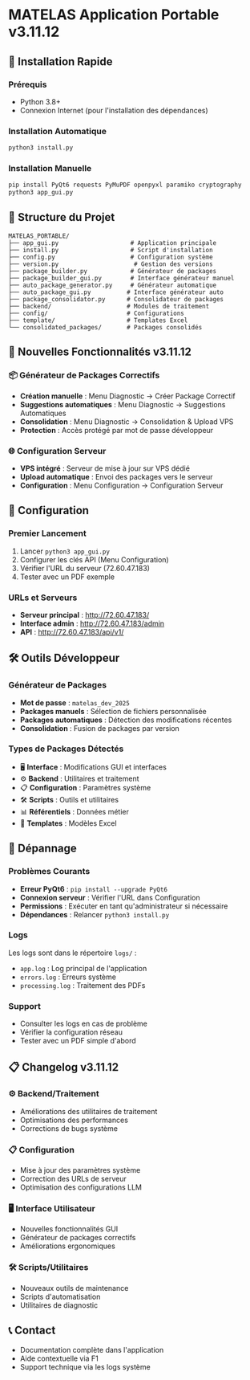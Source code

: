 # MATELAS Application Portable v3.11.12

## 🚀 Installation Rapide

### Prérequis
- Python 3.8+
- Connexion Internet (pour l'installation des dépendances)

### Installation Automatique
```bash
python3 install.py
```

### Installation Manuelle
```bash
pip install PyQt6 requests PyMuPDF openpyxl paramiko cryptography
python3 app_gui.py
```

## 📁 Structure du Projet

```
MATELAS_PORTABLE/
├── app_gui.py                    # Application principale
├── install.py                    # Script d'installation
├── config.py                     # Configuration système
├── version.py                     # Gestion des versions
├── package_builder.py            # Générateur de packages
├── package_builder_gui.py        # Interface générateur manuel
├── auto_package_generator.py     # Générateur automatique
├── auto_package_gui.py          # Interface générateur auto
├── package_consolidator.py      # Consolidateur de packages
├── backend/                     # Modules de traitement
├── config/                      # Configurations
├── template/                    # Templates Excel
└── consolidated_packages/       # Packages consolidés
```

## 🎯 Nouvelles Fonctionnalités v3.11.12

### 📦 Générateur de Packages Correctifs
- **Création manuelle** : Menu Diagnostic → Créer Package Correctif
- **Suggestions automatiques** : Menu Diagnostic → Suggestions Automatiques
- **Consolidation** : Menu Diagnostic → Consolidation & Upload VPS
- **Protection** : Accès protégé par mot de passe développeur

### 🌐 Configuration Serveur
- **VPS intégré** : Serveur de mise à jour sur VPS dédié
- **Upload automatique** : Envoi des packages vers le serveur
- **Configuration** : Menu Configuration → Configuration Serveur

## 🔧 Configuration

### Premier Lancement
1. Lancer `python3 app_gui.py`
2. Configurer les clés API (Menu Configuration)
3. Vérifier l'URL du serveur (72.60.47.183)
4. Tester avec un PDF exemple

### URLs et Serveurs
- **Serveur principal** : http://72.60.47.183/
- **Interface admin** : http://72.60.47.183/admin
- **API** : http://72.60.47.183/api/v1/

## 🛠️ Outils Développeur

### Générateur de Packages
- **Mot de passe** : `matelas_dev_2025`
- **Packages manuels** : Sélection de fichiers personnalisée
- **Packages automatiques** : Détection des modifications récentes
- **Consolidation** : Fusion de packages par version

### Types de Packages Détectés
- 🖥️ **Interface** : Modifications GUI et interfaces
- ⚙️ **Backend** : Utilitaires et traitement
- 📋 **Configuration** : Paramètres système
- 🛠️ **Scripts** : Outils et utilitaires
- 📊 **Référentiels** : Données métier
- 📄 **Templates** : Modèles Excel

## 🚨 Dépannage

### Problèmes Courants
- **Erreur PyQt6** : `pip install --upgrade PyQt6`
- **Connexion serveur** : Vérifier l'URL dans Configuration
- **Permissions** : Exécuter en tant qu'administrateur si nécessaire
- **Dépendances** : Relancer `python3 install.py`

### Logs
Les logs sont dans le répertoire `logs/` :
- `app.log` : Log principal de l'application
- `errors.log` : Erreurs système
- `processing.log` : Traitement des PDFs

### Support
- Consulter les logs en cas de problème
- Vérifier la configuration réseau
- Tester avec un PDF simple d'abord

## 📋 Changelog v3.11.12

### ⚙️ Backend/Traitement
- Améliorations des utilitaires de traitement
- Optimisations des performances
- Corrections de bugs système

### 📋 Configuration  
- Mise à jour des paramètres système
- Correction des URLs de serveur
- Optimisation des configurations LLM

### 🖥️ Interface Utilisateur
- Nouvelles fonctionnalités GUI
- Générateur de packages correctifs
- Améliorations ergonomiques

### 🛠️ Scripts/Utilitaires
- Nouveaux outils de maintenance
- Scripts d'automatisation
- Utilitaires de diagnostic

## 📞 Contact
- Documentation complète dans l'application
- Aide contextuelle via F1
- Support technique via les logs système
